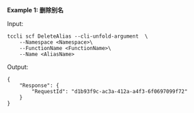 **Example 1: 删除别名**



Input: 

```
tccli scf DeleteAlias --cli-unfold-argument  \
    --Namespace <Namespace>\
    --FunctionName <FunctionName>\
    --Name <AliasName>
```

Output: 
```
{
    "Response": {
        "RequestId": "d1b93f9c-ac3a-412a-a4f3-6f0697099f72"
    }
}
```

